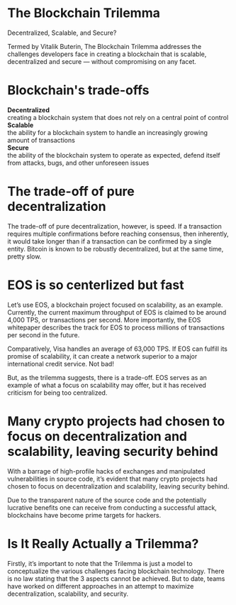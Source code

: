 # The Blockchain Trilemma
Decentralized, Scalable, and Secure?<br/>

Termed by Vitalik Buterin, The Blockchain Trilemma addresses the challenges developers face in creating a blockchain that is scalable, decentralized and secure — without compromising on any facet.

# Blockchain's trade-offs
**Decentralized**<br/>
creating a blockchain system that does not rely on a central point of control<br/>
**Scalable**<br/> the ability for a blockchain system to handle an increasingly growing amount of transactions<br/>
**Secure**<br/>
the ability of the blockchain system to operate as expected, defend itself from attacks, bugs, and other unforeseen issues

# The trade-off of pure decentralization 

The trade-off of pure decentralization, however, is speed. If a transaction requires multiple confirmations before reaching consensus, then inherently, it would take longer than if a transaction can be confirmed by a single entity. Bitcoin is known to be robustly decentralized, but at the same time, pretty slow.

# EOS is so centerlized but fast

Let’s use EOS, a blockchain project focused on scalability, as an example. Currently, the current maximum throughput of EOS is claimed to be around 4,000 TPS, or transactions per second. More importantly, the EOS whitepaper describes the track for EOS to process millions of transactions per second in the future.<br/>

Comparatively, Visa handles an average of 63,000 TPS. If EOS can fulfill its promise of scalability, it can create a network superior to a major international credit service. Not bad!<br/>

But, as the trilemma suggests, there is a trade-off. EOS serves as an example of what a focus on scalability may offer, but it has received criticism for being too centralized.<br/>

# Many crypto projects had chosen to focus on decentralization and scalability, leaving security behind

With a barrage of high-profile hacks of exchanges and manipulated vulnerabilities in source code, it’s evident that many crypto projects had chosen to focus on decentralization and scalability, leaving security behind.<br/>

Due to the transparent nature of the source code and the potentially lucrative benefits one can receive from conducting a successful attack, blockchains have become prime targets for hackers.<br/>

# Is It Really Actually a Trilemma?
Firstly, it’s important to note that the Trilemma is just a model to conceptualize the various challenges facing blockchain technology. There is no law stating that the 3 aspects cannot be achieved. But to date, teams have worked on different approaches in an attempt to maximize decentralization, scalability, and security.

